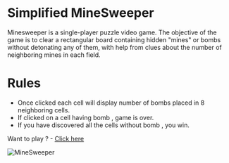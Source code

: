 # Simplified MineSweeper

Minesweeper is a single-player puzzle video game. The objective of the game is to clear a rectangular board containing hidden "mines" or bombs without detonating any of them, with help from clues about the number of neighboring mines in each field.

# Rules

- Once clicked each cell will display number of bombs placed in 8 neighboring cells.
- If clicked on a cell having bomb , game is over.
- If you have discovered all the cells without bomb , you win.

Want to play ? - [Click here](http://htmlpreview.github.io/?https://github.com/idontknowjs/MineSweeper/blob/master/index.html)

![MineSweeper](https://github.com/idontknowjs/MineSweeper/blob/master/Demo.png)

